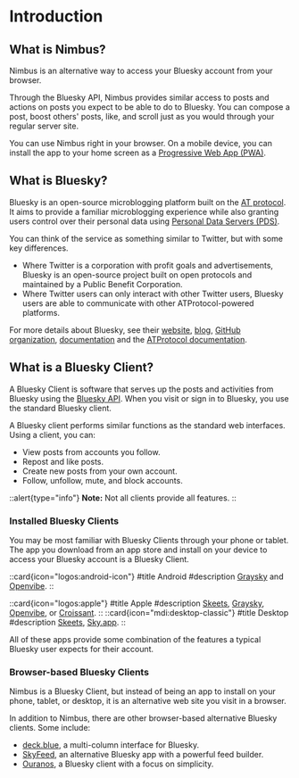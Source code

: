 # Introduction

## What is Nimbus?

Nimbus is an alternative way to access your Bluesky account from your browser.

Through the Bluesky API, Nimbus provides similar access to posts and actions on posts you expect to be able to do to Bluesky. You can compose a post, boost others' posts, like, and scroll just as you would through your regular server site.

You can use Nimbus right in your browser. On a mobile device, you can install the app to your home screen as a [Progressive Web App (PWA)](../80.pwa.md).

## What is Bluesky?

Bluesky is an open-source microblogging platform built on the [AT protocol](https://atproto.com/). It aims to provide a familiar microblogging experience while also granting users control over their personal data using [Personal Data Servers (PDS)](https://atproto.com/guides/glossary#pds-personal-data-server).

You can think of the service as something similar to Twitter, but with some key differences.

- Where Twitter is a corporation with profit goals and advertisements, Bluesky is an open-source project built on open protocols and maintained by a Public Benefit Corporation.
- Where Twitter users can only interact with other Twitter users, Bluesky users are able to communicate with other ATProtocol-powered platforms.

For more details about Bluesky, see their [website](https://bluesky.social/about), [blog](https://bsky.social/about/blog), [GitHub organization](https://github.com/bluesky-social), [documentation](https://docs.bsky.app/docs/get-started) and the [ATProtocol documentation](https://atproto.com/).

## What is a Bluesky Client?

A Bluesky Client is software that serves up the posts and activities from Bluesky using the [Bluesky API](https://docs.bsky.app/docs/category/http-reference). When you visit or sign in to Bluesky, you use the standard Bluesky client.

A Bluesky client performs similar functions as the standard web interfaces. Using a client, you can:

- View posts from accounts you follow.
- Repost and like posts.
- Create new posts from your own account.
- Follow, unfollow, mute, and block accounts.

::alert{type="info"}
**Note:** Not all clients provide all features.
::

### Installed Bluesky Clients

You may be most familiar with Bluesky Clients through your phone or tablet. The app you download from an app store and install on your device to access your Bluesky account is a Bluesky Client.

::card{icon="logos:android-icon"}
#title
Android
#description
[Graysky](https://graysky.app/) and [Openvibe](https://openvibe.social/).
::

::card{icon="logos:apple"}
#title
Apple
#description
[Skeets](https://www.skeetsapp.com/), [Graysky](https://graysky.app/), [Openvibe](https://openvibe.social/), or [Croissant](https://croissantapp.com/).
::
::card{icon="mdi:desktop-classic"}
#title
Desktop
#description
[Skeets](https://www.skeetsapp.com/), [Sky.app](https://github.com/jcsalterego/Sky.app).
::

All of these apps provide some combination of the features a typical Bluesky user expects for their account.

### Browser-based Bluesky Clients

Nimbus is a Bluesky Client, but instead of being an app to install on your phone, tablet, or desktop, it is an alternative web site you visit in a browser.

In addition to Nimbus, there are other browser-based alternative Bluesky clients. Some include:

- [deck.blue](https://deck.blue/), a multi-column interface for Bluesky.
- [SkyFeed](https://skyfeed.app/), an alternative Bluesky app with a powerful feed builder.
- [Ouranos](https://useouranos.app/), a Bluesky client with a focus on simplicity.
